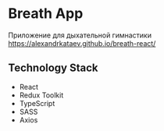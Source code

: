 # Breath App

Приложение для дыхательной гимнастики
https://alexandrkataev.github.io/breath-react/

## Technology Stack

- React
- Redux Toolkit
- TypeScript
- SASS
- Axios
